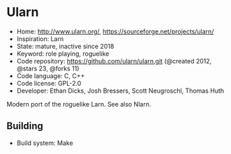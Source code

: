# Ularn

- Home: http://www.ularn.org/, https://sourceforge.net/projects/ularn/
- Inspiration: Larn
- State: mature, inactive since 2018
- Keyword: role playing, roguelike
- Code repository: https://github.com/ularn/ularn.git (@created 2012, @stars 23, @forks 11)
- Code language: C, C++
- Code license: GPL-2.0
- Developer: Ethan Dicks, Josh Bressers, Scott Neugroschl, Thomas Huth

Modern port of the roguelike Larn.
See also Nlarn.

## Building

- Build system: Make
